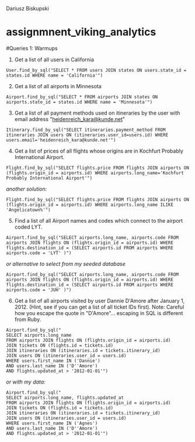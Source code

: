 Dariusz Biskupski
# assignmnent_viking_analytics

#Queries 1: Warmups

1. Get a list of all users in California
```
User.find_by_sql("SELECT * FROM users JOIN states ON users.state_id = states.id WHERE name = 'California'")
```

2. Get a list of all airports in Minnesota
```
Airport.find_by_sql("SELECT * FROM airports JOIN states ON airports.state_id = states.id WHERE name = 'Minnesota'")
```

3. Get a list of all payment methods used on itineraries by the user with email address "heidenreich_kara@kunde.net"
```
Itinerary.find_by_sql("SELECT itineraries.payment_method FROM itineraries JOIN users ON (itineraries.user_id=users.id) WHERE users.email='heidenreich_kara@kunde.net'")
```

4. Get a list of prices of all flights whose origins are in Kochfurt Probably International Airport.
```
Flight.find_by_sql("SELECT flights.price FROM flights JOIN airports ON (flights.origin_id = airports.id) WHERE airports.long_name='Kochfurt Probably International Airport'")
```

_another solution:_

```
Flight.find_by_sql("SELECT flights.price FROM flights JOIN airports ON (flights.origin_id = airports.id) WHERE airports.long_name ILIKE 'Angelicatown%'")
```

5. Find a list of all Airport names and codes which connect to the airport coded LYT.
```
Airport.find_by_sql("SELECT airports.long_name, airports.code FROM airports JOIN flights ON (flights.origin_id = airports.id) WHERE flights.destination_id = (SELECT airports.id FROM airports WHERE airports.code = 'LYT' )")
```

_or alternative to select from my seeded database_
```
Airport.find_by_sql("SELECT airports.long_name, airports.code FROM airports JOIN flights ON (flights.origin_id = airports.id) WHERE flights.destination_id = (SELECT airports.id FROM airports WHERE airports.code = 'JUH' )")
```

6. Get a list of all airports visited by user Dannie D'Amore after January 1, 2012. (Hint, see if you can get a list of all ticket IDs first). Note: Careful how you escape the quote in "D'Amore"... escaping in SQL is different from Ruby.
```
Airport.find_by_sql("
SELECT airports.long_name 
FROM airports JOIN flights ON (flights.origin_id = airports.id) 
JOIN tickets ON (flights.id = tickets.id)
JOIN itineraries ON (itineraries.id = tickets.itinerary_id)
JOIN users ON (itineraries.user_id = users.id)
WHERE users.first_name IN ('Dannie')
AND users.last_name IN ('D''Amore')
AND flights.updated_at > '2012-01-01'")
```
_or with my data:_

```
Airport.find_by_sql("
SELECT airports.long_name, flights.updated_at
FROM airports JOIN flights ON (flights.origin_id = airports.id) 
JOIN tickets ON (flights.id = tickets.id)
JOIN itineraries ON (itineraries.id = tickets.itinerary_id)
JOIN users ON (itineraries.user_id = users.id)
WHERE users.first_name IN ('Agnes')
AND users.last_name IN ('D''Amore')
AND flights.updated_at > '2012-01-01'")
```

